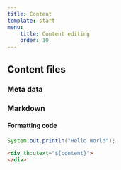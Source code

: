 ```yaml
---
title: Content
template: start
menu: 
    title: Content editing
    order: 10
---
```


## Content files

### Meta data

### Markdown

#### Formatting code
```java
System.out.println("Hello World");
```

```html
<div th:utext="${content}">
</div>
```